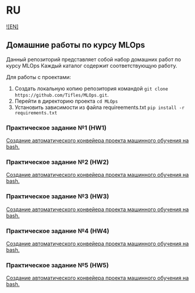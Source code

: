 # RU
[![EN]](/README.md)
## Домашние работы по курсу MLOps

Данный репозиторий представляет собой набор домашних работ по курсу MLOps
Каждый каталог содержит соответствующую работу.

Для работы с проектами:
1. Создать локальную копию репозитория командой ```git clone https://github.com/Tifles/MLOps.git```.
2. Перейти в директорию проекта ```cd MLOps```
3. Установить зависимости из файла requireements.txt ```pip install -r requirements.txt```

### Практическое задание №1 (HW1)
[Cоздание автоматического конвейера проекта машинного обучения на bash.](./HW1/)

### Практическое задание №2 (HW2)
[Cоздание автоматического конвейера проекта машинного обучения на bash.](./HW2/)

### Практическое задание №3 (HW3)
[Cоздание автоматического конвейера проекта машинного обучения на bash.](./HW3/)

### Практическое задание №4 (HW4)
[Cоздание автоматического конвейера проекта машинного обучения на bash.](./HW4/)

### Практическое задание №5 (HW5)
[Cоздание автоматического конвейера проекта машинного обучения на bash.](./HW5/)